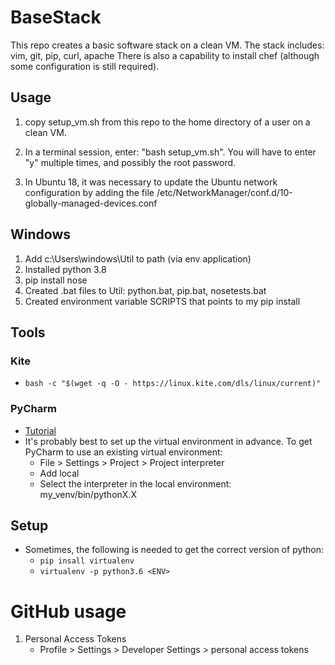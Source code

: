 #  BaseStack
This repo creates a basic software stack on a clean VM. The stack
includes:
  vim, git, pip, curl, apache
There is also a capability to install chef (although some configuration
is still required).

## Usage

1. copy setup_vm.sh from this repo to the home directory of a user on
a clean VM.

2.  In a terminal session, enter: "bash setup_vm.sh".
You will have to enter "y" multiple times, and possibly the root password.

3. In Ubuntu 18, it was necessary to update the Ubuntu network configuration by adding the file /etc/NetworkManager/conf.d/10-globally-managed-devices.conf

## Windows
1. Add c:\Users\windows\Util to path (via env application)
2. Installed python 3.8
3. pip install nose
4. Created .bat files to Util: python.bat, pip.bat, nosetests.bat
5. Created environment variable SCRIPTS that points to my pip install

## Tools
### Kite
- ``bash -c "$(wget -q -O - https://linux.kite.com/dls/linux/current)"``
### PyCharm
- [Tutorial](https://www.tutorialspoint.com/pycharm/pycharm_tutorial.pdf)
- It's probably best to set up the virtual environment in advance. To get PyCharm to use an existing virtual environment:
  - File > Settings > Project > Project interpreter
  - Add local
  - Select the interpreter in the local environment: my_venv/bin/pythonX.X

## Setup
- Sometimes, the following is needed to get the correct version of python:
  - ``pip insall virtualenv``
  - ``virtualenv -p python3.6 <ENV>``

# GitHub usage
1. Personal Access Tokens
   * Profile > Settings > Developer Settings > personal access tokens
